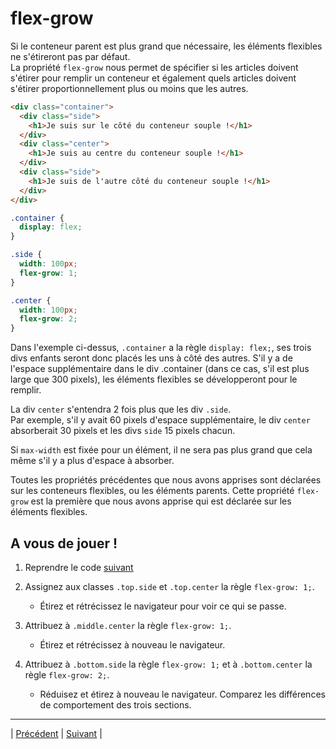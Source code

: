 # flex-grow

Si le conteneur parent est plus grand que nécessaire, les éléments flexibles ne s'étireront pas par défaut.  
La propriété `flex-grow` nous permet de spécifier si les articles doivent s'étirer pour remplir un conteneur et également quels articles doivent s'étirer proportionnellement plus ou moins que les autres.

```html
<div class="container">
  <div class="side">
    <h1>Je suis sur le côté du conteneur souple !</h1>
  </div>
  <div class="center">
    <h1>Je suis au centre du conteneur souple !</h1>
  </div>
  <div class="side">
    <h1>Je suis de l'autre côté du conteneur souple !</h1>
  </div>
</div>
```

```css
.container {
  display: flex;
}

.side {
  width: 100px;
  flex-grow: 1;
}

.center {
  width: 100px;
  flex-grow: 2;
}
```

Dans l'exemple ci-dessus, `.container` a la règle `display: flex;`, ses trois divs enfants seront donc placés les uns à côté des autres.
S'il y a de l'espace supplémentaire dans le div .container (dans ce cas, s'il est plus large que 300 pixels), les éléments flexibles se développeront pour le remplir.

La div `center` s'entendra 2 fois plus que les div `.side`.  
Par exemple, s'il y avait 60 pixels d'espace supplémentaire, le div `center` absorberait 30 pixels et les divs `side` 15 pixels chacun.

Si `max-width` est fixée pour un élément, il ne sera pas plus grand que cela même s'il y a plus d'espace à absorber.

Toutes les propriétés précédentes que nous avons apprises sont déclarées sur les conteneurs flexibles, ou les éléments parents. 
Cette propriété `flex-grow` est la première que nous avons apprise qui est déclarée sur les éléments flexibles.


## A vous de jouer !

1. Reprendre le code [suivant](./versions-exercices/v0-13-6/)

2. Assignez aux classes `.top.side` et `.top.center` la règle `flex-grow: 1;`.
    - Étirez et rétrécissez le navigateur pour voir ce qui se passe.
  
3. Attribuez à `.middle.center` la règle `flex-grow: 1;`.
    - Étirez et rétrécissez à nouveau le navigateur.

4. Attribuez à `.bottom.side` la règle `flex-grow: 1;` et à `.bottom.center` la règle `flex-grow: 2;`. 
    - Réduisez et étirez à nouveau le navigateur. Comparez les différences de comportement des trois sections.
  
  
___
| [Précédent](./5-align-items.md)       | [Suivant](./7-flex-shrink.md)    |
